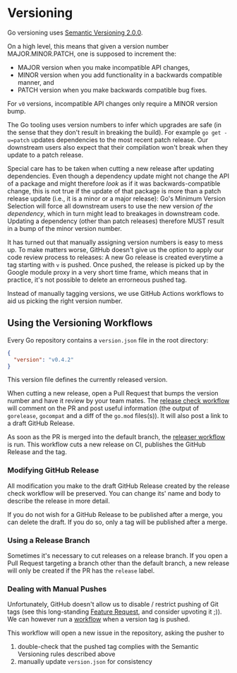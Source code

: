# Versioning

Go versioning uses [Semantic Versioning 2.0.0](https://semver.org/).

On a high level, this means that given a version number MAJOR.MINOR.PATCH, one is supposed to increment the:

* MAJOR version when you make incompatible API changes,
* MINOR version when you add functionality in a backwards compatible manner, and
* PATCH version when you make backwards compatible bug fixes.

For `v0` versions, incompatible API changes only require a MINOR version bump.

The Go tooling uses version numbers to infer which upgrades are safe (in the sense that they don't result in breaking the build). For example `go get -u=patch` updates dependencies to the most recent patch release. Our downstream users also expect that their compilation won't break when they update to a patch release.

Special care has to be taken when cutting a new release after updating dependencies. Even though a dependency update might not change the API of a package and might therefore _look_ as if it was backwards-compatible change, this is not true if the update of that package is more than a patch release update (i.e., it is a minor or a major release): Go's Minimum Version Selection will force all downstream users to use the new version _of the dependency_, which in turn might lead to breakages in downstream code. Updating a dependency (other than patch releases) therefore MUST result in a bump of the minor version number.

It has turned out that manually assigning version numbers is easy to mess up. To make matters worse, GitHub doesn't give us the option to apply our code review process to releases: A new Go release is created everytime a tag starting with `v` is pushed. Once pushed, the release is picked up by the Google module proxy in a very short time frame, which means that in practice, it's not possible to delete an errorneous pushed tag.

Instead of manually tagging versions, we use GitHub Actions workflows to aid us picking the right version number.

## Using the Versioning Workflows

Every Go repository contains a `version.json` file in the root directory:
```json
{
  "version": "v0.4.2"
}
```

This version file defines the currently released version.

When cutting a new release, open a Pull Request that bumps the version number and have it review by your team mates.
The [release check workflow](.github/workflows/release-check.yml) will comment on the PR and post useful information (the output of `gorelease`, `gocompat` and a diff of the `go.mod` files(s)). It will also post a link to a draft GitHub Release.

As soon as the PR is merged into the default branch, the [releaser workflow](.github/workflows/releaser.yml) is run. This workflow cuts a new release on CI, publishes the GitHub Release and the tag.

### Modifying GitHub Release

All modification you make to the draft GitHub Release created by the release check workflow will be preserved. You can change its' name and body to describe the release in more detail.

If you do not wish for a GitHub Release to be published after a merge, you can delete the draft. If you do so, only a tag will be published after a merge.

### Using a Release Branch

Sometimes it's necessary to cut releases on a release branch. If you open a Pull Request targeting a branch other than the default branch, a new release will only be created if the PR has the `release` label.

### Dealing with Manual Pushes

Unfortunately, GitHub doesn't allow us to disable / restrict pushing of Git tags (see this long-standing [Feature Request](https://github.community/t/feature-request-protected-tags/1742), and consider upvoting it ;)). We can however run a [workflow](.github/workflows/tagpush.yml) when a version tag is pushed.

This workflow will open a new issue in the repository, asking the pusher to
1. double-check that the pushed tag complies with the Semantic Versioning rules described above
2. manually update `version.json` for consistency

